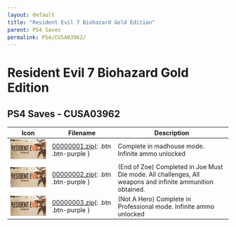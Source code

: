 ```yaml
---
layout: default
title: "Resident Evil 7 Biohazard Gold Edition"
parent: PS4 Saves
permalink: PS4/CUSA03962/
---
```

# Resident Evil 7 Biohazard Gold Edition

## PS4 Saves - CUSA03962

| Icon | Filename | Description |
|------|----------|-------------|
| ![Resident Evil 7 Biohazard Gold Edition](icon0.png) | [00000001.zip](00000001.zip){: .btn .btn-purple } | Complete in madhouse mode. Infinite ammo unlocked |
| ![Resident Evil 7 Biohazard Gold Edition](icon0.png) | [00000002.zip](00000002.zip){: .btn .btn-purple } | (End of Zoe) Completed in Joe Must Die mode. All challenges, All weapons and infinite ammunition obtained. |
| ![Resident Evil 7 Biohazard Gold Edition](icon0.png) | [00000003.zip](00000003.zip){: .btn .btn-purple } | (Not A Hero) Complete in Professional mode. Infinite ammo unlocked |
